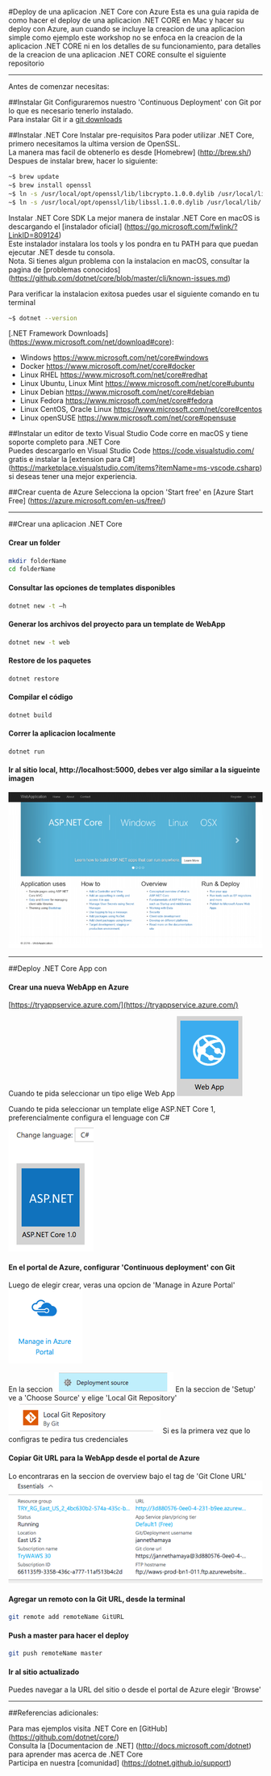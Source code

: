 #Deploy de una aplicacion .NET Core con Azure
Esta es una guia rapida de como hacer el deploy de una aplicacion .NET CORE en Mac y hacer su deploy con Azure, aun cuando se incluye la creacion de una aplicacion simple como ejemplo este workshop no se enfoca en la creacion de la aplicacion .NET CORE ni en los detalles de su funcionamiento, para detalles de la creacion de una aplicacion .NET CORE consulte el siguiente repositorio

---
Antes de comenzar necesitas:

##Instalar Git
Configuraremos nuestro 'Continuous Deployment' con Git por lo que es necesario tenerlo instalado.  
Para instalar Git ir a [git downloads](https://git-scm.com/downloads)

##Instalar .NET Core
Instalar pre-requisitos
Para poder utilizar .NET Core, primero necesitamos la ultima version de OpenSSL.  
La manera mas facil de obtenerlo es desde [Homebrew] (http://brew.sh/) Despues de instalar brew, hacer lo siguiente:

```sh
~$ brew update
~$ brew install openssl
~$ ln -s /usr/local/opt/openssl/lib/libcrypto.1.0.0.dylib /usr/local/lib/
~$ ln -s /usr/local/opt/openssl/lib/libssl.1.0.0.dylib /usr/local/lib/
```

Instalar .NET Core SDK
La mejor manera de instalar .NET Core en macOS is descargando el [instalador oficial] (https://go.microsoft.com/fwlink/?LinkID=809124)  
Este instalador instalara los tools y los pondra en tu PATH para que puedan ejecutar .NET desde tu consola.  
Nota. Si tienes algun problema con la instalacion en macOS, consultar la pagina de [problemas conocidos] (https://github.com/dotnet/core/blob/master/cli/known-issues.md)  

Para verificar la instalacion exitosa puedes usar el siguiente comando en tu terminal
```sh
~$ dotnet --version
```

[.NET Framework Downloads] (https://www.microsoft.com/net/download#core):
* Windows https://www.microsoft.com/net/core#windows
* Docker https://www.microsoft.com/net/core#docker
* Linux RHEL https://www.microsoft.com/net/core#redhat
* Linux Ubuntu, Linux Mint https://www.microsoft.com/net/core#ubuntu
* Linux Debian https://www.microsoft.com/net/core#debian
* Linux Fedora https://www.microsoft.com/net/core#fedora
* Linux CentOS, Oracle Linux https://www.microsoft.com/net/core#centos
* Linux openSUSE https://www.microsoft.com/net/core#opensuse


##Instalar un editor de texto
Visual Studio Code corre en macOS y tiene soporte completo para .NET Core  
Puedes descargarlo en Visual Studio Code <https://code.visualstudio.com/> gratis e instalar la [extension para C#]   (https://marketplace.visualstudio.com/items?itemName=ms-vscode.csharp) si deseas tener una mejor experiencia.  

##Crear cuenta de Azure
Selecciona la opcion 'Start free' en [Azure Start Free] (https://azure.microsoft.com/en-us/free/)

---

##Crear una aplicacion .NET Core

#### Crear un folder
```sh
mkdir folderName
cd folderName
```

#### Consultar las opciones de templates disponibles
```sh
dotnet new -t –h
```

#### Generar los archivos del proyecto para un template de WebApp
```sh
dotnet new -t web
```

#### Restore de los paquetes
```sh
dotnet restore
```

#### Compilar el código
```sh
dotnet build
```

#### Correr la aplicacion localmente
```sh
dotnet run
```

#### Ir al sitio local, http://localhost:5000, debes ver algo similar a la sigueinte imagen

![localhost](/localhost.png?raw=true "localhost")

---

##Deploy .NET Core App con 
#### Crear una nueva WebApp en Azure
[https://tryappservice.azure.com/](https://tryappservice.azure.com/)

Cuando te pida seleccionar un tipo elige Web App 
![webapp](/webapp.png?raw=true "webapp")

Cuando te pida seleccionar un template elige ASP.NET Core 1, preferencialmente configura el lenguage con C#  
![ASP .NET Core 1](/aspnetcore1.png?raw=true "ASP .NET Core 1")

#### En el portal de Azure, configurar 'Continuous deployment' con Git
Luego de elegir crear, veras una opcion de 'Manage in Azure Portal'  
![Mange Azure](/manageazure.png?raw=true "Manage Azure")

En la seccion ![Deployment Source](/deploymentsource.png?raw=true "Deployment Source") 
En la seccion de 'Setup' ve a 'Choose Source' y elige 'Local Git Repository'  
![Local Git Repository](/localgitrepository.png?raw=true "Local Git Repository") 
Si es la primera vez que lo configras te pedira tus credenciales

#### Copiar Git URL para la WebApp desde el portal de Azure
Lo encontraras en la seccion de overview bajo el tag de 'Git Clone URL'  
![Git URL](/giturl.png?raw=true "git URL")


#### Agregar un remoto con la Git URL, desde la terminal

```sh
git remote add remoteName GitURL
```

#### Push a master para hacer el deploy

```sh
git push remoteName master
```

#### Ir al sitio actualizado
Puedes navegar a la URL del sitio o desde el portal de Azure elegir 'Browse'

---
##Referencias adicionales:

Para mas ejemplos visita .NET Core en [GitHub] (https://github.com/dotnet/core/)  
Consulta la [Documentacion de .NET] (http://docs.microsoft.com/dotnet) para aprender mas acerca de .NET Core  
Participa en nuestra [comunidad] (https://dotnet.github.io/support)  
